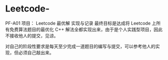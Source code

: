 # Leetcode-
PF-A01 项目：
Leetcode 最优解 实现与记录
最终目标是达成将 Leetcode 上所有免费算法题目的最优化 C++ 解法全都实现出来，由于是个人实践型项目，因此不接收他人的提交，见谅。

对自己的阶段性要求是每天至少完成一道题目的编写与提交，可以参考他人的实现，但必须自己敲出来。
